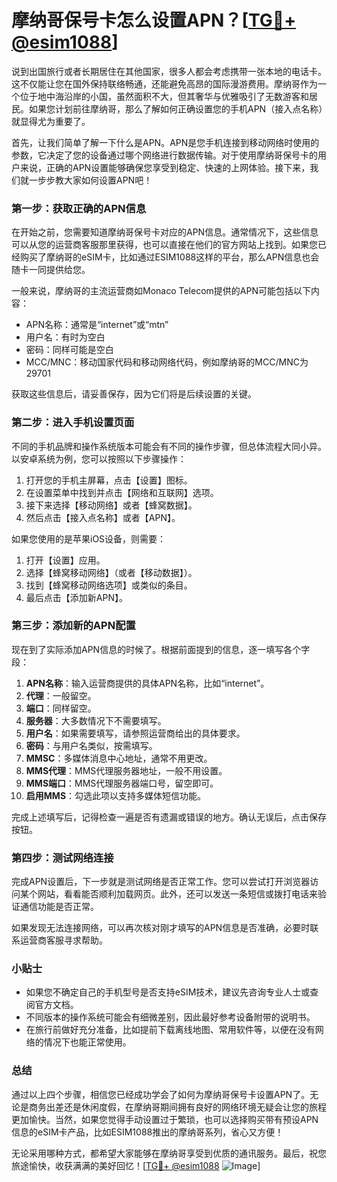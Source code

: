 # 摩纳哥保号卡怎么设置APN？[[TG💪+ @esim1088](https://t.me/s/esim1088)]

说到出国旅行或者长期居住在其他国家，很多人都会考虑携带一张本地的电话卡。这不仅能让您在国外保持联络畅通，还能避免高昂的国际漫游费用。摩纳哥作为一个位于地中海沿岸的小国，虽然面积不大，但其奢华与优雅吸引了无数游客和居民。如果您计划前往摩纳哥，那么了解如何正确设置您的手机APN（接入点名称）就显得尤为重要了。

首先，让我们简单了解一下什么是APN。APN是您手机连接到移动网络时使用的参数，它决定了您的设备通过哪个网络进行数据传输。对于使用摩纳哥保号卡的用户来说，正确的APN设置能够确保您享受到稳定、快速的上网体验。接下来，我们就一步步教大家如何设置APN吧！

### 第一步：获取正确的APN信息

在开始之前，您需要知道摩纳哥保号卡对应的APN信息。通常情况下，这些信息可以从您的运营商客服那里获得，也可以直接在他们的官方网站上找到。如果您已经购买了摩纳哥的eSIM卡，比如通过ESIM1088这样的平台，那么APN信息也会随卡一同提供给您。

一般来说，摩纳哥的主流运营商如Monaco Telecom提供的APN可能包括以下内容：
- APN名称：通常是“internet”或“mtn”
- 用户名：有时为空白
- 密码：同样可能是空白
- MCC/MNC：移动国家代码和移动网络代码，例如摩纳哥的MCC/MNC为29701

获取这些信息后，请妥善保存，因为它们将是后续设置的关键。

### 第二步：进入手机设置页面

不同的手机品牌和操作系统版本可能会有不同的操作步骤，但总体流程大同小异。以安卓系统为例，您可以按照以下步骤操作：

1. 打开您的手机主屏幕，点击【设置】图标。
2. 在设置菜单中找到并点击【网络和互联网】选项。
3. 接下来选择【移动网络】或者【蜂窝数据】。
4. 然后点击【接入点名称】或者【APN】。

如果您使用的是苹果iOS设备，则需要：
1. 打开【设置】应用。
2. 选择【蜂窝移动网络】（或者【移动数据】）。
3. 找到【蜂窝移动网络选项】或类似的条目。
4. 最后点击【添加新APN】。

### 第三步：添加新的APN配置

现在到了实际添加APN信息的时候了。根据前面提到的信息，逐一填写各个字段：

1. **APN名称**：输入运营商提供的具体APN名称，比如“internet”。
2. **代理**：一般留空。
3. **端口**：同样留空。
4. **服务器**：大多数情况下不需要填写。
5. **用户名**：如果需要填写，请参照运营商给出的具体要求。
6. **密码**：与用户名类似，按需填写。
7. **MMSC**：多媒体消息中心地址，通常不用更改。
8. **MMS代理**：MMS代理服务器地址，一般不用设置。
9. **MMS端口**：MMS代理服务器端口号，留空即可。
10. **启用MMS**：勾选此项以支持多媒体短信功能。

完成上述填写后，记得检查一遍是否有遗漏或错误的地方。确认无误后，点击保存按钮。

### 第四步：测试网络连接

完成APN设置后，下一步就是测试网络是否正常工作。您可以尝试打开浏览器访问某个网站，看看能否顺利加载网页。此外，还可以发送一条短信或拨打电话来验证通信功能是否正常。

如果发现无法连接网络，可以再次核对刚才填写的APN信息是否准确，必要时联系运营商客服寻求帮助。

### 小贴士

- 如果您不确定自己的手机型号是否支持eSIM技术，建议先咨询专业人士或查阅官方文档。
- 不同版本的操作系统可能会有细微差别，因此最好参考设备附带的说明书。
- 在旅行前做好充分准备，比如提前下载离线地图、常用软件等，以便在没有网络的情况下也能正常使用。

### 总结

通过以上四个步骤，相信您已经成功学会了如何为摩纳哥保号卡设置APN了。无论是商务出差还是休闲度假，在摩纳哥期间拥有良好的网络环境无疑会让您的旅程更加愉快。当然，如果您觉得手动设置过于繁琐，也可以选择购买带有预设APN信息的eSIM卡产品，比如ESIM1088推出的摩纳哥系列，省心又方便！

无论采用哪种方式，都希望大家能够在摩纳哥享受到优质的通讯服务。最后，祝您旅途愉快，收获满满的美好回忆！[[TG💪+ @esim1088](https://t.me/s/esim1088) ![Image](https://i.postimg.cc/4NQfJmqS/Snipaste-2025-05-13-00-14-12.png)]